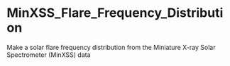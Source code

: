 # MinXSS_Flare_Frequency_Distribution
 Make a solar flare frequency distribution from the Miniature X-ray Solar Spectrometer (MinXSS) data
